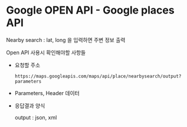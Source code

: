 # Google OPEN API - Google places API

Nearby search : lat, long 을 입력하면 주변 정보 출력

Open API 사용시 확인해야할 사항들

- 요청할 주소 

  ```
  https://maps.googleapis.com/maps/api/place/nearbysearch/output?parameters
  ```

- Parameters, Header 데이터

- 응답결과 양식

  output : json, xml
